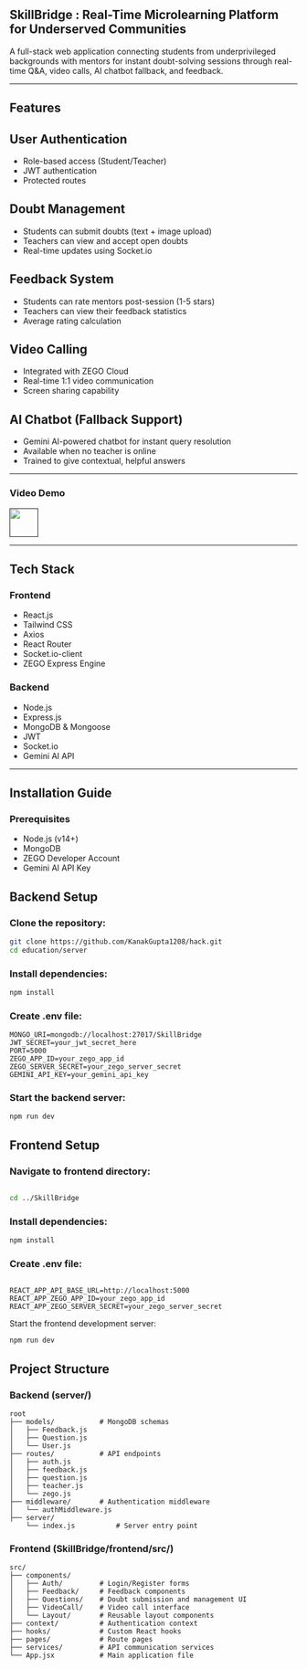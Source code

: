 ## SkillBridge : Real-Time Microlearning Platform for Underserved Communities
A full-stack web application connecting students from underprivileged backgrounds with mentors for instant doubt-solving sessions through real-time Q&A, video calls, AI chatbot fallback, and feedback.

---

## Features

## User Authentication
- Role-based access (Student/Teacher)
- JWT authentication
- Protected routes

## Doubt Management
- Students can submit doubts (text + image upload)
- Teachers can view and accept open doubts
- Real-time updates using Socket.io

## Feedback System
- Students can rate mentors post-session (1-5 stars)
- Teachers can view their feedback statistics
- Average rating calculation

## Video Calling
- Integrated with ZEGO Cloud
- Real-time 1:1 video communication
- Screen sharing capability

## AI Chatbot (Fallback Support)
- Gemini AI-powered chatbot for instant query resolution
- Available when no teacher is online
- Trained to give contextual, helpful answers

---

### Video Demo
<a href=""><img src="https://imgs.search.brave.com/H330hjXg0E35DY7KPYi5ItE21yGS7qaIlfM-HpFD67Q/rs:fit:860:0:0:0/g:ce/aHR0cHM6Ly91cGxv/YWQud2lraW1lZGlh/Lm9yZy93aWtpcGVk/aWEvY29tbW9ucy9m/L2ZkL1lvdVR1YmVf/ZnVsbC1jb2xvcl9p/Y29uXygyMDI0KS5z/dmc" width="50"></a>

---

## Tech Stack

### Frontend
- React.js
- Tailwind CSS
- Axios
- React Router
- Socket.io-client
- ZEGO Express Engine

### Backend
- Node.js
- Express.js
- MongoDB & Mongoose
- JWT
- Socket.io
- Gemini AI API

---

## Installation Guide

### Prerequisites
- Node.js (v14+)
- MongoDB
- ZEGO Developer Account
- Gemini AI API Key

## Backend Setup

### Clone the repository:

```bash
git clone https://github.com/KanakGupta1208/hack.git
cd education/server

```
    
### Install dependencies:

  ```bash
  npm install

  ```
### Create .env file:
```env
MONGO_URI=mongodb://localhost:27017/SkillBridge
JWT_SECRET=your_jwt_secret_here
PORT=5000
ZEGO_APP_ID=your_zego_app_id
ZEGO_SERVER_SECRET=your_zego_server_secret
GEMINI_API_KEY=your_gemini_api_key
```
### Start the backend server:

```bash
npm run dev
```

## Frontend Setup
### Navigate to frontend directory:
```bash

cd ../SkillBridge
```

### Install dependencies:
```bash
npm install
```

### Create .env file:
```env

REACT_APP_API_BASE_URL=http://localhost:5000
REACT_APP_ZEGO_APP_ID=your_zego_app_id
REACT_APP_ZEGO_SERVER_SECRET=your_zego_server_secret
```

Start the frontend development server:

```bash
npm run dev
```

## Project Structure

### Backend (server/)
```
root
├── models/           # MongoDB schemas
│   ├── Feedback.js
│   ├── Question.js
│   └── User.js
├── routes/           # API endpoints
│   ├── auth.js
│   ├── feedback.js
│   ├── question.js
│   ├── teacher.js
│   └── zego.js
├── middleware/       # Authentication middleware
│   └── authMiddleware.js
├── server/
    └── index.js          # Server entry point
```

### Frontend (SkillBridge/frontend/src/)
```
src/
├── components/
│   ├── Auth/         # Login/Register forms
│   ├── Feedback/     # Feedback components
│   ├── Questions/    # Doubt submission and management UI
│   ├── VideoCall/    # Video call interface
│   └── Layout/       # Reusable layout components
├── context/          # Authentication context
├── hooks/            # Custom React hooks
├── pages/            # Route pages
├── services/         # API communication services
└── App.jsx           # Main application file
```
